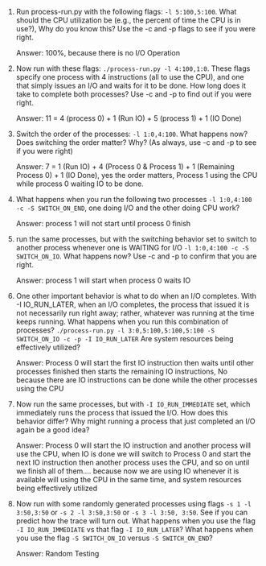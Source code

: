 1. Run process-run.py with the following flags: `-l 5:100,5:100`.
    What should the CPU utilization be (e.g., the percent of time the CPU is in use?), Why do you know this? Use the -c and -p flags to    see if you were right.
   
    Answer: 100%, because there is no I/O Operation

2. Now run with these flags: `./process-run.py -l 4:100,1:0`.
    These flags specify one process with 4 instructions (all to use the CPU), and one that simply issues an I/O and waits for it to be done. How long does it take to complete both processes? Use -c and -p to find out if you were right.
   
    Answer: 11 = 4 (process 0) + 1 (Run IO) + 5 (process 1) + 1 (IO Done)

3. Switch the order of the processes: `-l 1:0,4:100`. 
    What happens now? Does switching the order matter? Why? (As always, use -c and -p to see if you were right)
   
    Answer: 7 = 1 (Run IO) + 4 (Process 0 & Process 1) + 1 (Remaining Process 0) + 1 (IO Done), yes the order matters, Process 1 using the CPU while process 0 waiting IO to be done. 

4. What happens when you run the following two processes `-l 1:0,4:100 -c -S SWITCH_ON_END`, one doing I/O and the other doing CPU work?
   
    Answer: process 1 will not start until process 0 finish

5. run the same processes, but with the switching behavior set to switch to another process whenever one is WAITING for I/O `-l 1:0,4:100 -c -S SWITCH_ON_IO`. What happens now? Use -c and -p to confirm that you are right.
   
    Answer: process 1 will start when process 0 waits IO

6. One other important behavior is what to do when an I/O completes. With -I IO_RUN_LATER, when an I/O completes, the process that issued it is not necessarily run right away; rather, whatever was running at the time keeps running. What happens when you run this combination of processes?
    `./process-run.py -l 3:0,5:100,5:100,5:100 -S SWITCH_ON_IO -c -p -I IO_RUN_LATER`
    Are system resources being effectively utilized?
   
    Answer: Process 0 will start the first IO instruction then waits until other processes finished then starts the remaining IO instructions, No because there are IO instructions can be done while the other processes using the CPU

7. Now run the same processes, but with `-I IO_RUN_IMMEDIATE` set, which immediately runs the process that issued the I/O. How does this behavior differ? Why might running a process that just completed an I/O again be a good idea?
   
    Answer: Process 0 will start the IO instruction and another process will use the CPU, when IO is done we will switch to Process 0 and start the next IO instruction then another process uses the CPU, and so on until we finish all of them....
    because now we are using IO whenever it is available will using the CPU in the same time, and system resources being effectively utilized

8. Now run with some randomly generated processes using flags `-s 1 -l 3:50,3:50` or `-s 2 -l 3:50,3:50` or `-s 3 -l 3:50, 3:50`. 
    See if you can predict how the trace will turn out.
    What happens when you use the flag `-I IO_RUN_IMMEDIATE` vs that flag `-I IO_RUN_LATER`?
    What happens when you use the flag `-S SWITCH_ON_IO` versus `-S SWITCH_ON_END`?
   
   Answer: Random Testing